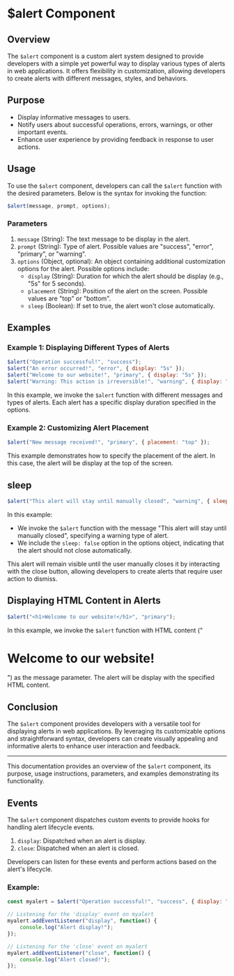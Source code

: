 

# $alert Component 

## Overview

The `$alert` component is a custom alert system designed to provide developers with a simple yet powerful way to display various types of alerts in web applications. It offers flexibility in customization, allowing developers to create alerts with different messages, styles, and behaviors.

## Purpose

- Display informative messages to users.
- Notify users about successful operations, errors, warnings, or other important events.
- Enhance user experience by providing feedback in response to user actions.

## Usage

To use the `$alert` component, developers can call the `$alert` function with the desired parameters. Below is the syntax for invoking the function:

```javascript
$alert(message, prompt, options);
```

### Parameters

1. `message` (String): The text message to be display in the alert.
2. `prompt` (String): Type of alert. Possible values are "success", "error", "primary", or "warning".
3. `options` (Object, optional): An object containing additional customization options for the alert. Possible options include:
   - `display` (String): Duration for which the alert should be display (e.g., "5s" for 5 seconds).
   - `placement` (String): Position of the alert on the screen. Possible values are "top" or "bottom".
   - `sleep` (Boolean): If set to true, the alert won't close automatically.

## Examples

### Example 1: Displaying Different Types of Alerts

```javascript
$alert("Operation successful!", "success");
$alert("An error occurred!", "error", { display: "5s" });
$alert("Welcome to our website!", "primary", { display: "5s" });
$alert("Warning: This action is irreversible!", "warning", { display: "7s" });
```

In this example, we invoke the `$alert` function with different messages and types of alerts. Each alert has a specific display duration specified in the options.

### Example 2: Customizing Alert Placement

```javascript
$alert("New message received!", "primary", { placement: "top" });
```

This example demonstrates how to specify the placement of the alert. In this case, the alert will be display at the top of the screen.

##  sleep
```javascript
$alert("This alert will stay until manually closed", "warning", { sleep:false });
```

In this example:

- We invoke the `$alert` function with the message "This alert will stay until manually closed", specifying a warning type of alert.
- We include the `sleep: false` option in the options object, indicating that the alert should not close automatically.
  
This alert will remain visible until the user manually closes it by interacting with the close button, allowing developers to create alerts that require user action to dismiss.

## Displaying HTML Content in Alerts

```javascript
$alert("<h1>Welcome to our website!</h1>", "primary");
```

In this example, we invoke the `$alert` function with HTML content ("<h1>Welcome to our website!</h1>") as the message parameter. The alert will be display with the specified HTML content.



## Conclusion

The `$alert` component provides developers with a versatile tool for displaying alerts in web applications. By leveraging its customizable options and straightforward syntax, developers can create visually appealing and informative alerts to enhance user interaction and feedback.

---

This documentation provides an overview of the `$alert` component, its purpose, usage instructions, parameters, and examples demonstrating its functionality.

## Events

The `$alert` component dispatches custom events to provide hooks for handling alert lifecycle events.

1. `display`: Dispatched when an alert is display.
2. `close`: Dispatched when an alert is closed.

Developers can listen for these events and perform actions based on the alert's lifecycle.

### Example:

```javascript
const myalert = $alert("Operation successful!", "success", { display: "3s" });

// Listening for the 'display' event on myalert
myalert.addEventListener("display", function() {
    console.log("Alert display!");
});

// Listening for the 'close' event on myalert
myalert.addEventListener("close", function() {
    console.log("Alert closed!");
});
```

